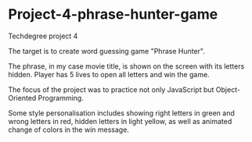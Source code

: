 # Project-4-phrase-hunter-game
 Techdegree project 4

The target is to create word guessing game "Phrase Hunter".

The phrase, in my case movie title, is shown on the screen with its letters hidden. Player has 5 lives to open all letters and win the game.

The focus of the project was to practice not only JavaScript but Object-Oriented Programming.

Some style personalisation includes showing right letters in green and wrong letters in red, hidden letters in light yellow, as well as animated change of colors in the win message. 